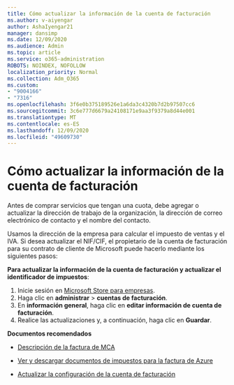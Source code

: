 ```yaml
---
title: Cómo actualizar la información de la cuenta de facturación
ms.author: v-aiyengar
author: AshaIyengar21
manager: dansimp
ms.date: 12/09/2020
ms.audience: Admin
ms.topic: article
ms.service: o365-administration
ROBOTS: NOINDEX, NOFOLLOW
localization_priority: Normal
ms.collection: Adm_O365
ms.custom:
- "9004166"
- "7316"
ms.openlocfilehash: 3f6e0b375189526e1a6da3c4320b7d2b97507cc6
ms.sourcegitcommit: 3c6e777d6679a24108171e9aa3f9379a8d44e001
ms.translationtype: MT
ms.contentlocale: es-ES
ms.lasthandoff: 12/09/2020
ms.locfileid: "49609730"
---
```

# <a name="how-to-update-billing-account-information"></a>Cómo actualizar la información de la cuenta de facturación

Antes de comprar servicios que tengan una cuota, debe agregar o actualizar la dirección de trabajo de la organización, la dirección de correo electrónico de contacto y el nombre del contacto.

Usamos la dirección de la empresa para calcular el impuesto de ventas y el IVA. Si desea actualizar el NIF/CIF, el propietario de la cuenta de facturación para su contrato de cliente de Microsoft puede hacerlo mediante los siguientes pasos:

**Para actualizar la información de la cuenta de facturación y actualizar el identificador de impuestos**:

1. Inicie sesión en [Microsoft Store para empresas](https://businessstore.microsoft.com/).
1. Haga clic en **administrar**  >  **cuentas de facturación**.
1. En **información general**, haga clic en **editar información de cuenta de facturación**.
1. Realice las actualizaciones y, a continuación, haga clic en **Guardar**. 

**Documentos recomendados**

- [Descripción de la factura de MCA](https://docs.microsoft.com/azure/cost-management-billing/understand/mca-understand-your-invoice)

- [Ver y descargar documentos de impuestos para la factura de Azure](https://docs.microsoft.com/azure/cost-management-billing/understand/mca-download-tax-document)

- [Actualizar la configuración de la cuenta de facturación](https://docs.microsoft.com/microsoft-store/update-microsoft-store-for-business-account-settings)  
